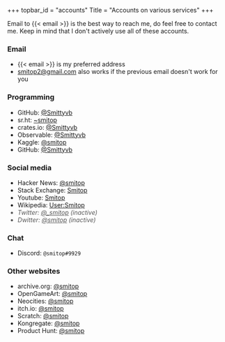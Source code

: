 +++
topbar_id = "accounts"
Title = "Accounts on various services"
+++

Email to {{< email >}} is the best way to reach me, do feel free to contact me. Keep in mind that I don't actively use all of these accounts.

### Email
- {{< email >}} is my preferred address
- smitop2@gmail.com also works if the previous email doesn't work for you

<style>
.acc-list > li.inactive, .acc-list > li.inactive > a { color: #585858; font-style: italic; }
.acc-list > li.inactive:after { content: " (inactive)" }
</style>

### Programming
<ul class="acc-list">
<li>GitHub: <a href="https://github.com/Smittyvb/">@Smittyvb</a></li>
<li>sr.ht: <a href="https://sr.ht/~smitop/">~smitop</a></li>
<li>crates.io: <a href="https://crates.io/users/Smittyvb">@Smittyvb</a></li>
<li>Observable: <a href="https://observablehq.com/@smittyvb">@Smittyvb</a></li>
<li>Kaggle: <a href="https://www.kaggle.com/smitop">@smitop</a></li>
<li>GitHub: <a href="https://github.com/Smittyvb/">@Smittyvb</a></li>
</ul>

### Social media
<ul class="acc-list">
<li>Hacker News: <a href="https://news.ycombinator.com/user?id=smitop">@smitop</a></li>
<li>Stack Exchange: <a href="https://stackexchange.com/users/13986849/smitop?tab=accounts">Smitop</a></li>
<li>Youtube: <a href="https://www.youtube.com/channel/UCg9cKCFNaVDYmXK2u-FxX1w/">Smitop</a></li>
<li>Wikipedia: <a href="https://en.wikipedia.org/wiki/Special:Contributions/Smitop">User:Smitop</a></li>
<li class="inactive">Twitter: <a href="https://twitter.com/_smitop">@_smitop</a></li>
<li class="inactive">Dwitter: <a href="https://www.dwitter.net/u/Smitop">@smitop</a></li>
</ul>

### Chat
<ul class="acc-list">
<li>Discord: <code>@smitop#9929</code></li>
</ul>

### Other websites
<ul class="acc-list">
<li>archive.org: <a href="https://archive.org/details/@smitop">@smitop</a></li>
<li>OpenGameArt: <a href="https://opengameart.org/users/smitop">@smitop</a></li>
<li>Neocities: <a href="https://neocities.org/site/smitop">@smitop</a></li>
<li>itch.io: <a href="https://smitop.itch.io/">@smitop</a></li>
<li>Scratch: <a href="https://scratch.mit.edu/users/smitop/">@smitop</a></li>
<li>Kongregate: <a href="https://www.kongregate.com/accounts/smitop">@smitop</a></li>
<li>Product Hunt: <a href="https://www.producthunt.com/@_smitop">@smitop</a></li>
</ul>
